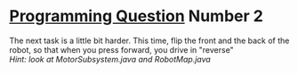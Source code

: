 <u>Programming Question</u> Number 2
=====

The next task is a little bit harder. This time, flip the front and the back of the robot, so that when you press forward, you drive in "reverse"  
*Hint: look at MotorSubsystem.java and RobotMap.java*